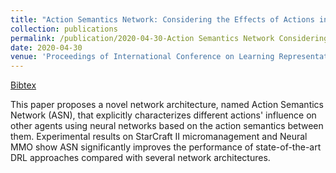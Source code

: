 ```yaml
---
title: "Action Semantics Network: Considering the Effects of Actions in Multiagent Systems"
collection: publications
permalink: /publication/2020-04-30-Action Semantics Network Considering the Effects of Actions in Multiagent Systems
date: 2020-04-30
venue: 'Proceedings of International Conference on Learning Representation (ICLR)'
---
```

[Bibtex](http://SG-XM.github.io/files/iclr_asn.bib)

This paper proposes a novel network architecture, named Action Semantics Network (ASN), that explicitly characterizes different actions' influence on other agents using neural networks based on the action semantics between them. Experimental results on StarCraft II micromanagement and Neural MMO show ASN significantly improves the performance of state-of-the-art DRL approaches compared with several network architectures. 
